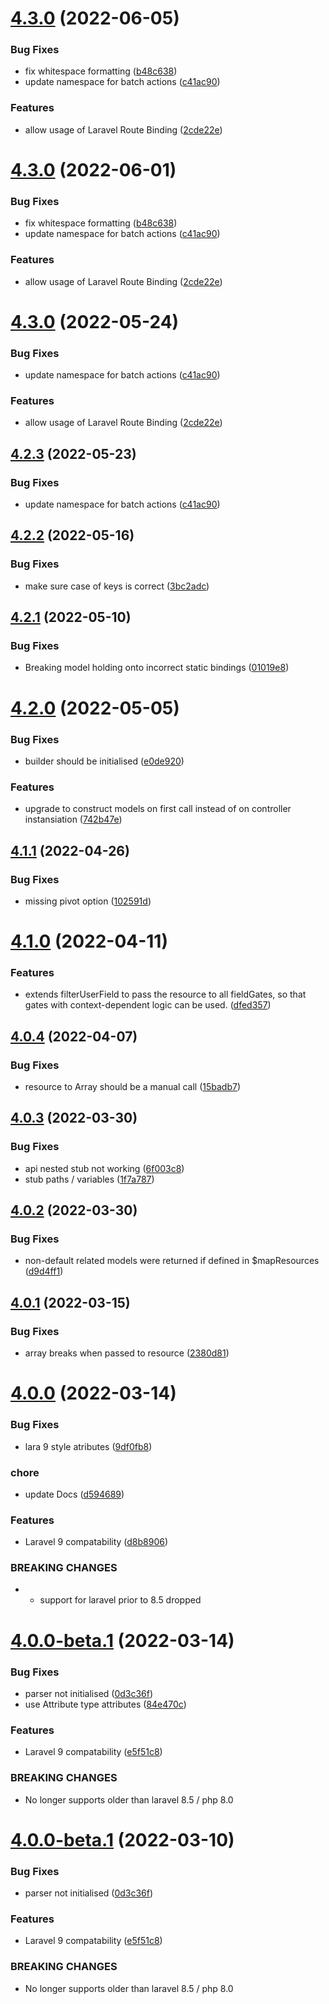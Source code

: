 # [4.3.0](https://git.customd.com/composer/laravel-api-controller/compare/v4.2.2...v4.3.0) (2022-06-05)


### Bug Fixes

* fix whitespace formatting ([b48c638](https://git.customd.com/composer/laravel-api-controller/commit/b48c638f629dcfbbd1d67bcb254f48c3191b1a24))
* update namespace for batch actions ([c41ac90](https://git.customd.com/composer/laravel-api-controller/commit/c41ac90f9f13e2b8ee4632c440838a26c45a25e6))


### Features

* allow usage of Laravel Route Binding ([2cde22e](https://git.customd.com/composer/laravel-api-controller/commit/2cde22ee79ea32e454e6473ac9ad22b03f9f0733))

# [4.3.0](https://git.customd.com/composer/laravel-api-controller/compare/v4.2.2...v4.3.0) (2022-06-01)


### Bug Fixes

* fix whitespace formatting ([b48c638](https://git.customd.com/composer/laravel-api-controller/commit/b48c638f629dcfbbd1d67bcb254f48c3191b1a24))
* update namespace for batch actions ([c41ac90](https://git.customd.com/composer/laravel-api-controller/commit/c41ac90f9f13e2b8ee4632c440838a26c45a25e6))


### Features

* allow usage of Laravel Route Binding ([2cde22e](https://git.customd.com/composer/laravel-api-controller/commit/2cde22ee79ea32e454e6473ac9ad22b03f9f0733))

# [4.3.0](https://git.customd.com/composer/laravel-api-controller/compare/v4.2.2...v4.3.0) (2022-05-24)


### Bug Fixes

* update namespace for batch actions ([c41ac90](https://git.customd.com/composer/laravel-api-controller/commit/c41ac90f9f13e2b8ee4632c440838a26c45a25e6))


### Features

* allow usage of Laravel Route Binding ([2cde22e](https://git.customd.com/composer/laravel-api-controller/commit/2cde22ee79ea32e454e6473ac9ad22b03f9f0733))

## [4.2.3](https://git.customd.com/composer/laravel-api-controller/compare/v4.2.2...v4.2.3) (2022-05-23)


### Bug Fixes

* update namespace for batch actions ([c41ac90](https://git.customd.com/composer/laravel-api-controller/commit/c41ac90f9f13e2b8ee4632c440838a26c45a25e6))

## [4.2.2](https://git.customd.com/composer/laravel-api-controller/compare/v4.2.1...v4.2.2) (2022-05-16)


### Bug Fixes

* make sure case of keys is correct ([3bc2adc](https://git.customd.com/composer/laravel-api-controller/commit/3bc2adcd4d450d6ab52ac02ccaa1578bda1282fb))

## [4.2.1](https://git.customd.com/composer/laravel-api-controller/compare/v4.2.0...v4.2.1) (2022-05-10)


### Bug Fixes

* Breaking model holding onto incorrect static bindings ([01019e8](https://git.customd.com/composer/laravel-api-controller/commit/01019e8741865a65da9fea414853e9e27451c05b))

# [4.2.0](https://git.customd.com/composer/laravel-api-controller/compare/v4.1.1...v4.2.0) (2022-05-05)


### Bug Fixes

* builder should be initialised ([e0de920](https://git.customd.com/composer/laravel-api-controller/commit/e0de9205bc9274dd36b7612528a24320cddf7459))


### Features

* upgrade to construct models on first call instead of on controller instansiation ([742b47e](https://git.customd.com/composer/laravel-api-controller/commit/742b47eb7ed7323c2f324e51e05057f78739ffb1))

## [4.1.1](https://git.customd.com/composer/laravel-api-controller/compare/v4.1.0...v4.1.1) (2022-04-26)


### Bug Fixes

* missing pivot option ([102591d](https://git.customd.com/composer/laravel-api-controller/commit/102591d0632822ede30afa506b0dad2d48cc14c6))

# [4.1.0](https://git.customd.com/composer/laravel-api-controller/compare/v4.0.4...v4.1.0) (2022-04-11)


### Features

* extends filterUserField to pass the resource to all fieldGates, so that gates with context-dependent logic can be used. ([dfed357](https://git.customd.com/composer/laravel-api-controller/commit/dfed357bb4eecd2d0fbb7aee0fd470127c9d67ea))

## [4.0.4](https://git.customd.com/composer/laravel-api-controller/compare/v4.0.3...v4.0.4) (2022-04-07)


### Bug Fixes

* resource to Array should be a manual call ([15badb7](https://git.customd.com/composer/laravel-api-controller/commit/15badb79c99c8111478b24a108aa47b572c54b92))

## [4.0.3](https://git.customd.com/composer/laravel-api-controller/compare/v4.0.2...v4.0.3) (2022-03-30)


### Bug Fixes

* api nested stub not working ([6f003c8](https://git.customd.com/composer/laravel-api-controller/commit/6f003c842f889398b5eb18e13184d9e9e619aa5f))
* stub paths / variables ([1f7a787](https://git.customd.com/composer/laravel-api-controller/commit/1f7a787f86881314df15ce82656d610fd78992c0))

## [4.0.2](https://git.customd.com/composer/laravel-api-controller/compare/v4.0.1...v4.0.2) (2022-03-30)


### Bug Fixes

* non-default related models were returned if defined in $mapResources ([d9d4ff1](https://git.customd.com/composer/laravel-api-controller/commit/d9d4ff1f76130c5234d28d0230b633096d891492))

## [4.0.1](https://git.customd.com/composer/laravel-api-controller/compare/v4.0.0...v4.0.1) (2022-03-15)


### Bug Fixes

* array breaks when passed to resource ([2380d81](https://git.customd.com/composer/laravel-api-controller/commit/2380d816e3d13a79c5bd1c13106ba4d312fb8645))

# [4.0.0](https://git.customd.com/composer/laravel-api-controller/compare/v3.2.3...v4.0.0) (2022-03-14)


### Bug Fixes

* lara 9 style atributes ([9df0fb8](https://git.customd.com/composer/laravel-api-controller/commit/9df0fb8553f824d14daccfa9a4d07d23a52764bd))


### chore

* update Docs ([d594689](https://git.customd.com/composer/laravel-api-controller/commit/d59468978d768047f9e0d7c56483e46daf543ba2))


### Features

* Laravel 9 compatability ([d8b8906](https://git.customd.com/composer/laravel-api-controller/commit/d8b890682a16f38acf4f973df8da6a57fcdd39c1))


### BREAKING CHANGES

* - support for laravel prior to 8.5 dropped

# [4.0.0-beta.1](https://git.customd.com/composer/laravel-api-controller/compare/v3.2.3...v4.0.0-beta.1) (2022-03-14)


### Bug Fixes

* parser not initialised ([0d3c36f](https://git.customd.com/composer/laravel-api-controller/commit/0d3c36fe087e136cddf82f3237804755f8acf212))
* use Attribute type attributes ([84e470c](https://git.customd.com/composer/laravel-api-controller/commit/84e470cb227ade00d438c3a07de0adc17e8ca594))


### Features

* Laravel 9 compatability ([e5f51c8](https://git.customd.com/composer/laravel-api-controller/commit/e5f51c8c0038a2f8d9b59204675da083ce4d2fb9))


### BREAKING CHANGES

* No longer supports older than laravel 8.5 / php 8.0

# [4.0.0-beta.1](https://git.customd.com/composer/laravel-api-controller/compare/v3.2.3...v4.0.0-beta.1) (2022-03-10)


### Bug Fixes

* parser not initialised ([0d3c36f](https://git.customd.com/composer/laravel-api-controller/commit/0d3c36fe087e136cddf82f3237804755f8acf212))


### Features

* Laravel 9 compatability ([e5f51c8](https://git.customd.com/composer/laravel-api-controller/commit/e5f51c8c0038a2f8d9b59204675da083ce4d2fb9))


### BREAKING CHANGES

* No longer supports older than laravel 8.5 / php 8.0
